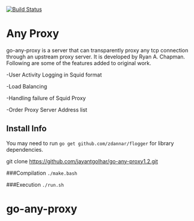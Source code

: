 [![Build Status](https://travis-ci.org/ryanchapman/go-any-proxy.png)](https://travis-ci.org/ryanchapman/go-any-proxy)

# Any Proxy

go-any-proxy is a server that can transparently proxy any tcp connection through an upstream proxy server.  It is developed by Ryan A. Chapman.
Following are some of the features added to original work.

-User Activity Logging in Squid format

-Load Balancing

-Handling failure of Squid Proxy

-Order Proxy Server Address list

## Install Info 
You may need to run `go get github.com/zdannar/flogger` for library dependencies.

git clone https://github.com/jayantgolhar/go-any-proxy1.2.git

###Compilation
`./make.bash`

###Execution
`./run.sh`

# go-any-proxy
